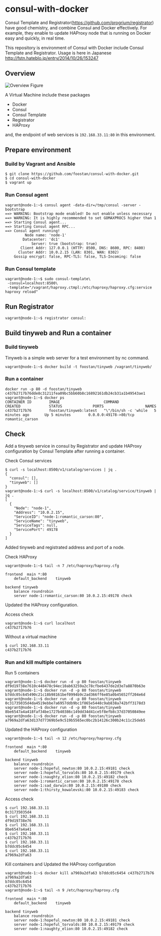 consul-with-docker
=================

Consul Template and Registrator(https://github.com/progrium/registrator) have good chemistry, and combine Consul and Docker effectively.
For example, they enable to update HAProxy node that is running on Docker easy and quickly, in real time.

This repository is environment of Consul with Docker include Consul Template and Registrator.
Usage is here in Japanese http://fstn.hateblo.jp/entry/2014/10/26/153247

## Overview
![Overview Figure](http://cdn-ak.f.st-hatena.com/images/fotolife/f/foostan/20141026/20141026021814.png)

A Virtual Machine include these packages

- Docker
- Consul
- Consul Template
- Registrator
- HAProxy

and, the endpoint of web services is `192.168.33.11:80` in this environment.

## Prepare environment

### Build by Vagrant and Ansible

```
$ git clone https://github.com/foostan/consul-with-docker.git
$ cd consul-with-docker
$ vagrant up
```

### Run Consul agent

```
vagrant@node-1:~$ consul agent -data-dir=/tmp/consul -server -bootstrap
==> WARNING: Bootstrap mode enabled! Do not enable unless necessary
==> WARNING: It is highly recommended to set GOMAXPROCS higher than 1
==> Starting Consul agent...
==> Starting Consul agent RPC...
==> Consul agent running!
         Node name: 'node-1'
        Datacenter: 'dc1'
            Server: true (bootstrap: true)
       Client Addr: 127.0.0.1 (HTTP: 8500, DNS: 8600, RPC: 8400)
      Cluster Addr: 10.0.2.15 (LAN: 8301, WAN: 8302)
    Gossip encrypt: false, RPC-TLS: false, TLS-Incoming: false
```

### Run Consul template
```
vagrant@node-1:~$ sudo consul-template\
 -consul=localhost:8500\
 -template="/vagrant/haproxy.ctmpl:/etc/haproxy/haproxy.cfg:service haproxy reload"
```

## Run Registrator
```
vagrant@node-1:~$ registrator consul:
```

## Build tinyweb and Run a container

### Build tinyweb
Tinyweb is a simple web server for a test environment by nc command.

```
vagrant@node-1:~$ docker build -t foostan/tinyweb /vagrant/tinyweb/
```

### Run a container

```
docker run -p 80 -d foostan/tinyweb
c437b2717b76dde8c31211fea09bc5bb60b8c16892161db24cb31a1b49543ae1
vagrant@node-1:~$ docker ps
CONTAINER ID        IMAGE                    COMMAND                CREATED             STATUS              PORTS                   NAMES
c437b2717b76        foostan/tinyweb:latest   "\"/bin/sh -c 'while   5 minutes ago       Up 5 minutes        0.0.0.0:49178->80/tcp   romantic_carson
```

## Check
Add a tinyweb service in consul by Registrator and update HAProxy configuration by Consul Template after running a container.

Check Consul services

```
$ curl -s localhost:8500/v1/catalog/services | jq .
{
  "consul": [],
  "tinyweb": []
}
vagrant@node-1:~$ curl -s localhost:8500/v1/catalog/service/tinyweb | jq .
[
  {
    "Node": "node-1",
    "Address": "10.0.2.15",
    "ServiceID": "node-1:romantic_carson:80",
    "ServiceName": "tinyweb",
    "ServiceTags": null,
    "ServicePort": 49178
  }
]
```
Added tinyweb and registrated address and port of a node.

Check HAProxy

```
vagrant@node-1:~$ tail -n 7 /etc/haproxy/haproxy.cfg

frontend  main *:80
    default_backend    tinyweb

backend tinyweb
    balance roundrobin
    server node-1:romantic_carson:80 10.0.2.15:49178 check
```

Updated the HAProxy configuration.

Access check

```
vagrant@node-1:~$ curl localhost
c437b2717b76
```

Without a virtual machine
```
$ curl 192.168.33.11
c437b2717b76
```

### Run and kill multiple containers
Run 5 containers

```
vagrant@node-1:~$ docker run -d -p 80 foostan/tinyweb
df9d19738e7610c448478c94ec10ab63259a2c78cfbe6437de2d3e7a8870b63e
vagrant@node-1:~$ docker run -d -p 80 foostan/tinyweb
b7ddc05c645490c21c18b98161bef0994b9c2ad366ff6e85a0b45652ff204e6d
vagrant@node-1:~$ docker run -d -p 80 foostan/tinyweb
0c31735035d4da4519ebbe7a6957ddb9bc1f865e5448c9ab838a742bff3178d3
vagrant@node-1:~$ docker run -d -p 80 foostan/tinyweb
8be6547a4a418faf34be1727b40386c149dd34d41ce5f8efb8c37d37050849ee
vagrant@node-1:~$ docker run -d -p 80 foostan/tinyweb
a7969a2dfa63d137d77369b5e9c519b5565ec0bc2b14126c300b24c11c25deb5
```

Updated the HAProxy configuration

```
vagrant@node-1:~$ tail -n 12 /etc/haproxy/haproxy.cfg

frontend  main *:80
    default_backend    tinyweb

backend tinyweb
    balance roundrobin
    server node-1:hopeful_newton:80 10.0.2.15:49181 check
    server node-1:hopeful_torvalds:80 10.0.2.15:49179 check
    server node-1:naughty_elion:80 10.0.2.15:49182 check
    server node-1:romantic_carson:80 10.0.2.15:49178 check
    server node-1:sad_darwin:80 10.0.2.15:49180 check
    server node-1:thirsty_kowalevski:80 10.0.2.15:49183 check
```

Access check
```
$ curl 192.168.33.11
0c31735035d4
$ curl 192.168.33.11
df9d19738e76
$ curl 192.168.33.11
8be6547a4a41
$ curl 192.168.33.11
c437b2717b76
$ curl 192.168.33.11
b7ddc05c6454
$ curl 192.168.33.11
a7969a2dfa63
```

Kill containers and Updated the HAProxy configuration
```
vagrant@node-1:~$ docker kill a7969a2dfa63 b7ddc05c6454 c437b2717b76
a7969a2dfa63
b7ddc05c6454
c437b2717b76
vagrant@node-1:~$ tail -n 9 /etc/haproxy/haproxy.cfg

frontend  main *:80
    default_backend    tinyweb

backend tinyweb
    balance roundrobin
    server node-1:hopeful_newton:80 10.0.2.15:49181 check
    server node-1:hopeful_torvalds:80 10.0.2.15:49179 check
    server node-1:naughty_elion:80 10.0.2.15:49182 check
```
